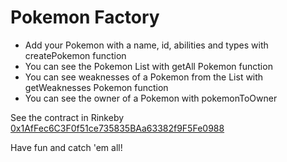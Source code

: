 <h1> Pokemon Factory </h1>

<ul>
 <li> Add your Pokemon with a name, id, abilities and types with createPokemon function</li>
 <li> You can see the Pokemon List with getAll Pokemon function</li>
 <li> You can see weaknesses of a Pokemon from the List with getWeaknesses Pokemon function</li>
 <li> You can see the owner of a Pokemon with pokemonToOwner</li>
</ul>

See the contract in Rinkeby <a href="https://rinkeby.etherscan.io/address/0x1affec6c3f0f51ce735835baa63382f9f5fe0988">0x1AfFec6C3F0f51ce735835BAa63382f9F5Fe0988</a>

Have fun and catch 'em all!

